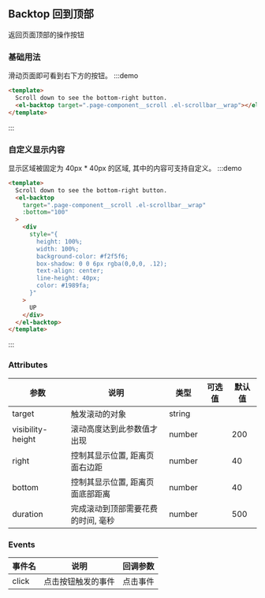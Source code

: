 ## Backtop 回到顶部

返回页面顶部的操作按钮

### 基础用法

滑动页面即可看到右下方的按钮。
:::demo

```html
<template>
  Scroll down to see the bottom-right button.
  <el-backtop target=".page-component__scroll .el-scrollbar__wrap"></el-backtop>
</template>
```

:::

### 自定义显示内容

显示区域被固定为 40px \* 40px 的区域, 其中的内容可支持自定义。
:::demo

```html
<template>
  Scroll down to see the bottom-right button.
  <el-backtop
    target=".page-component__scroll .el-scrollbar__wrap"
    :bottom="100"
  >
    <div
      style="{
        height: 100%;
        width: 100%;
        background-color: #f2f5f6;
        box-shadow: 0 0 6px rgba(0,0,0, .12);
        text-align: center;
        line-height: 40px;
        color: #1989fa;
      }"
    >
      UP
    </div>
  </el-backtop>
</template>
```

:::

### Attributes

| 参数              | 说明                               | 类型   | 可选值 | 默认值 |
| ----------------- | ---------------------------------- | ------ | ------ | ------ |
| target            | 触发滚动的对象                     | string |        |        |
| visibility-height | 滚动高度达到此参数值才出现         | number |        | 200    |
| right             | 控制其显示位置, 距离页面右边距     | number |        | 40     |
| bottom            | 控制其显示位置, 距离页面底部距离   | number |        | 40     |
| duration          | 完成滚动到顶部需要花费的时间, 毫秒 | number |        | 500    |

### Events

| 事件名 | 说明               | 回调参数 |
| ------ | ------------------ | -------- |
| click  | 点击按钮触发的事件 | 点击事件 |
